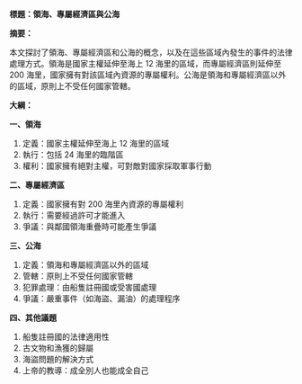 **標題：領海、專屬經濟區與公海**

**摘要：**

本文探討了領海、專屬經濟區和公海的概念，以及在這些區域內發生的事件的法律處理方式。領海是國家主權延伸至海上 12 海里的區域，而專屬經濟區則延伸至 200 海里，國家擁有對該區域內資源的專屬權利。公海是領海和專屬經濟區以外的區域，原則上不受任何國家管轄。

**大綱：**

**一、領海**
1. 定義：國家主權延伸至海上 12 海里的區域
2. 執行：包括 24 海里的臨階區
3. 權利：國家擁有絕對主權，可對敵對國家採取軍事行動

**二、專屬經濟區**
1. 定義：國家擁有對 200 海里內資源的專屬權利
2. 執行：需要經過許可才能進入
3. 爭議：與鄰國領海重疊時可能產生爭議

**三、公海**
1. 定義：領海和專屬經濟區以外的區域
2. 管轄：原則上不受任何國家管轄
3. 犯罪處理：由船隻註冊國或受害國處理
4. 爭議：嚴重事件（如海盜、漏油）的處理程序

**四、其他議題**
1. 船隻註冊國的法律適用性
2. 古文物和漁獲的歸屬
3. 海盜問題的解決方式
4. 上帝的教導：成全別人也能成全自己